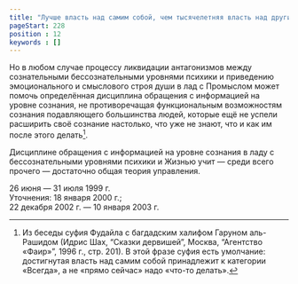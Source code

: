 ```yaml
---
title: "Лучше власть над самим собой, чем тысячелетняя власть над другими людьми и вещами" 
pageStart: 228
position : 12
keywords : []
---
```

 
Но в любом случае процессу ликвидации антагонизмов между сознательными бессознательными уровнями психики и приведению эмоционального и смыслового строя души в лад с Промыслом может помочь определённая дисциплина обращения с информацией на уровне сознания, не противоречащая функциональным возможностям сознания подавляющего большинства людей, которые ещё не успели расширить своё сознание настолько, что уже не знают, что и как им после этого делать[^225].



[^225]: Из беседы суфия Фудайла с багдадским халифом Гаруном аль-Рашидом (Идрис Шах, “Сказки дервишей”, Москва, “Агентство «Фаир»”, 1996 г., стр. 201). В этой фразе суфия есть умолчание: достигнутая власть над самим собой принадлежит к категории «Всегда», а не «прямо сейчас» надо «что-то делать».


Дисциплине обращения с информацией на уровне сознания в ладу с бессознательными уровнями психики и Жизнью учит — среди всего прочего — достаточно общая теория управления.


26 июня — 31 июля 1999 г.  
Уточнения: 18 января 2000 г.;  
22 декабря 2002 г. — 10 января 2003 г.  
